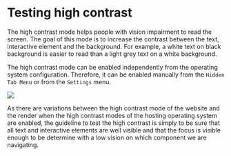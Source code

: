# Testing high contrast

The high contrast mode helps people with vision impairment to read the screen. The goal of this mode is to increase the contrast between the text, interactive element and the background. For example, a white text on black background is easier to read than a light grey text on a white background.

The high contrast mode can be enabled independently from the operating system configuration. Therefore, it can be enabled manually from the ``Hidden Tab Menu`` or from the ``Settings`` menu.

![](/static/images/accessibility-highcontrast.png)

As there are variations between the high contrast mode of the website and the render when the high contrast modes of the hosting operating system are enabled, the guideline to test the high contrast is simply to be sure that all text and interactive elements are well visible and that the focus is visible enough to be determine with a low vision on which component we are navigating.